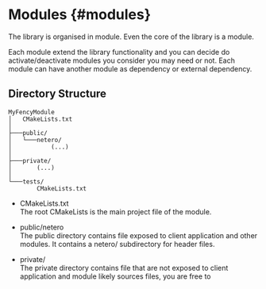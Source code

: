 ﻿# Modules {#modules}

The library is organised in module. Even the core of the library is a module.

Each module extend the library functionality and you can decide do activate/deactivate modules you consider you may
need or not. Each module can have another module as dependency or external dependency.

## Directory Structure

```
MyFencyModule
│   CMakeLists.txt
│
├───public/
│   └───netero/
│           (...)
│
├───private/
│       (...)
│
└───tests/
        CMakeLists.txt
```

 * CMakeLists.txt  
 The root CMakeLists is the main project file of the module.

 * public/netero  
 The public directory contains file exposed to client application and other modules. It contains a netero/
 subdirectory for header files.

 * private/  
 The private directory contains file that are not exposed to client application and module likely sources files,
 you are free to
